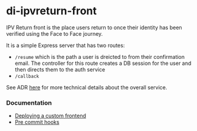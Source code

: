 # di-ipvreturn-front

IPV Return front is the place users return to once their identity has been verified using the Face to Face journey.

It is a simple Express server that has two routes:
- `/resume` which is the path a user is dreicted to from their confirmation email. The controller for this route creates a DB session for the user and then directs them to the auth service
- `/callback`

See ADR [here](https://github.com/govuk-one-login/architecture/blob/main/adr/0077-f2f-micro-rp.md) for more technical details about the overall service.

### Documentation
- [Deploying a custom frontend](https://govukverify.atlassian.net/wiki/spaces/FTFCRI/pages/3737879141/How+to+deploy+a+custom+frontend)
- [Pre commit hooks](https://govukverify.atlassian.net/wiki/spaces/FTFCRI/pages/4180673019/Pre-Commit+Checking+Verification)